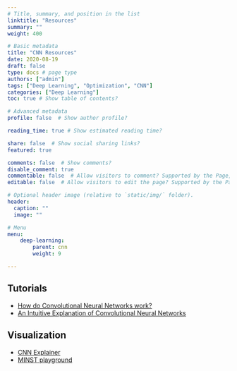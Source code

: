 ```yaml
---
# Title, summary, and position in the list
linktitle: "Resources"
summary: ""
weight: 400

# Basic metadata
title: "CNN Resources"
date: 2020-08-19
draft: false
type: docs # page type
authors: ["admin"]
tags: ["Deep Learning", "Optimization", "CNN"]
categories: ["Deep Learning"]
toc: true # Show table of contents?

# Advanced metadata
profile: false  # Show author profile?

reading_time: true # Show estimated reading time?

share: false  # Show social sharing links?
featured: true

comments: false  # Show comments?
disable_comment: true
commentable: false  # Allow visitors to comment? Supported by the Page, Post, and Docs content types.
editable: false  # Allow visitors to edit the page? Supported by the Page, Post, and Docs content types.

# Optional header image (relative to `static/img/` folder).
header:
  caption: ""
  image: ""

# Menu
menu: 
    deep-learning:
        parent: cnn
        weight: 9

---
```


## Tutorials

- [How do Convolutional Neural Networks work?](https://e2eml.school/how_convolutional_neural_networks_work.html)
- [An Intuitive Explanation of Convolutional Neural Networks](https://ujjwalkarn.me/2016/08/11/intuitive-explanation-convnets/)

## Visualization

- [CNN Explainer](https://poloclub.github.io/cnn-explainer/#article-convolution)
- [MINST playground](https://www.cs.ryerson.ca/~aharley/vis/conv/flat.html)

